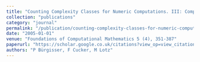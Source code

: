 ```yaml
---
title: "Counting Complexity Classes for Numeric Computations. III: Complex Projective Sets"
collection: "publications"
category: "journal"
permalink: "/publication/counting-complexity-classes-for-numeric-computations-iii-complex-projective-sets"
date: "2005-01-01"
venue: "Foundations of Computational Mathematics 5 (4), 351-387"
paperurl: "https://scholar.google.co.uk/citations?view_op=view_citation&hl=en&user=ALeJ0sAAAAAJ&pagesize=100&sortby=pubdate&citation_for_view=ALeJ0sAAAAAJ:9yKSN-GCB0IC"
authors: "P Bürgisser, F Cucker, M Lotz"
---
```

